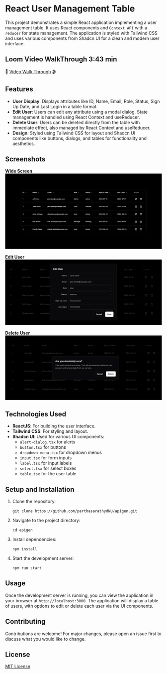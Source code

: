 # React User Management Table

This project demonstrates a simple React application implementing a user management table. It uses React components and `Context API` with a `reducer` for state management. The application is styled with Tailwind CSS and uses various components from Shadcn UI for a clean and modern user interface.

## Loom Video WalkThrough 3:43 min
🎥 [Video Walk Through](https://www.loom.com/share/fc6ba690a0c7454582f32cfc5f835499?sid=aaccb26b-9f0d-42c6-be33-b99629fcc580) 🎬

## Features

- **User Display**: Displays attributes like ID, Name, Email, Role, Status, Sign Up Date, and Last Login in a table format.
- **Edit User**: Users can edit any attribute using a modal dialog. State management is handled using React Context and useReducer.
- **Delete User**: Users can be deleted directly from the table with immediate effect, also managed by React Context and useReducer.
- **Design**: Styled using Tailwind CSS for layout and Shadcn UI components like buttons, dialogs, and tables for functionality and aesthetics.

## Screenshots

**Wide Screen**
![Wide Screen](screenshots/wideScreen.png)

**Edit User**
![Edit User](screenshots/editUser.png)

**Delete User**
![Delete User](screenshots/deleteUser.png)

## Technologies Used

- **ReactJS**: For building the user interface.
- **Tailwind CSS**: For styling and layout.
- **Shadcn UI**: Used for various UI components:
  - `alert-dialog.tsx` for alerts
  - `button.tsx` for buttons
  - `dropdown-menu.tsx` for dropdown menus
  - `input.tsx` for form inputs
  - `label.tsx` for input labels
  - `select.tsx` for select boxes
  - `table.tsx` for the user table

## Setup and Installation

1. Clone the repository:
   ```
   git clone https://github.com/parthasarathydNU/apigen.git
   ```
2. Navigate to the project directory:
   ```
   cd apigen
   ```
3. Install dependencies:
   ```
   npm install
   ```
4. Start the development server:
   ```
   npm run start
   ```

## Usage

Once the development server is running, you can view the application in your browser at `http://localhost:3000`. The application will display a table of users, with options to edit or delete each user via the UI components.

## Contributing

Contributions are welcome! For major changes, please open an issue first to discuss what you would like to change.

## License

[MIT License](LICENSE.md)
